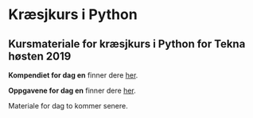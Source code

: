 # Kræsjkurs i Python

## Kursmateriale for kræsjkurs i Python for Tekna høsten 2019
**Kompendiet for dag en** finner dere [her](dag1/Kompendium%20dag%201.pdf).

**Oppgavene for dag en** finner dere [her](dag1/Oppgaver%20dag%201.pdf).

Materiale for dag to kommer senere.
